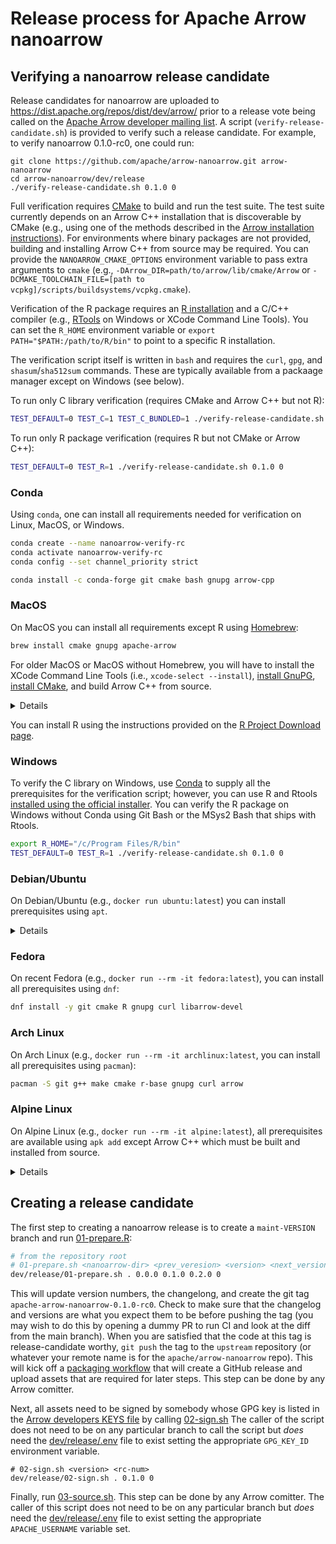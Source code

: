 <!---
  Licensed to the Apache Software Foundation (ASF) under one
  or more contributor license agreements.  See the NOTICE file
  distributed with this work for additional information
  regarding copyright ownership.  The ASF licenses this file
  to you under the Apache License, Version 2.0 (the
  "License"); you may not use this file except in compliance
  with the License.  You may obtain a copy of the License at

    http://www.apache.org/licenses/LICENSE-2.0

  Unless required by applicable law or agreed to in writing,
  software distributed under the License is distributed on an
  "AS IS" BASIS, WITHOUT WARRANTIES OR CONDITIONS OF ANY
  KIND, either express or implied.  See the License for the
  specific language governing permissions and limitations
  under the License.
-->

# Release process for Apache Arrow nanoarrow

## Verifying a nanoarrow release candidate

Release candidates for nanoarrow are uploaded to https://dist.apache.org/repos/dist/dev/arrow/
prior to a release vote being called on the
[Apache Arrow developer mailing list](https://lists.apache.org/list.html?dev@arrow.apache.org).
A script (`verify-release-candidate.sh`) is provided to verify such a release candidate.
For example, to verify nanoarrow 0.1.0-rc0, one could run:

```
git clone https://github.com/apache/arrow-nanoarrow.git arrow-nanoarrow
cd arrow-nanoarrow/dev/release
./verify-release-candidate.sh 0.1.0 0
```

Full verification requires [CMake](https://cmake.org/download/) to build and run the test
suite. The test suite currently depends on an Arrow C++ installation that is discoverable
by CMake (e.g., using one of the methods described in the
[Arrow installation instructions](https://arrow.apache.org/install/)). For environments
where binary packages are not provided, building and installing Arrow C++ from source
may be required. You can provide the `NANOARROW_CMAKE_OPTIONS` environment variable to
pass extra arguments to `cmake` (e.g., `-DArrow_DIR=path/to/arrow/lib/cmake/Arrow` or
`-DCMAKE_TOOLCHAIN_FILE=[path to vcpkg]/scripts/buildsystems/vcpkg.cmake`).

Verification of the R package requires an
[R installation](https://cloud.r-project.org/) and a C/C++ compiler (e.g.,
[RTools](https://cloud.r-project.org/bin/windows/Rtools/) on Windows or XCode Command
Line Tools). You can set the `R_HOME` environment variable or
`export PATH="$PATH:/path/to/R/bin"` to point to a specific R installation.

The verification script itself is written in `bash` and requires the `curl`, `gpg`, and
`shasum`/`sha512sum` commands. These are typically available from a packaage
manager except on Windows (see below).

To run only C library verification (requires CMake and Arrow C++ but not R):

```bash
TEST_DEFAULT=0 TEST_C=1 TEST_C_BUNDLED=1 ./verify-release-candidate.sh 0.1.0 0
```

To run only R package verification (requires R but not CMake or Arrow C++):

```bash
TEST_DEFAULT=0 TEST_R=1 ./verify-release-candidate.sh 0.1.0 0
```

### Conda

Using `conda`, one can install all requirements needed for verification on Linux,
MacOS, or Windows.

```bash
conda create --name nanoarrow-verify-rc
conda activate nanoarrow-verify-rc
conda config --set channel_priority strict

conda install -c conda-forge git cmake bash gnupg arrow-cpp
```

### MacOS

On MacOS you can install all requirements except R using [Homebrew](https://brew.sh):

```bash
brew install cmake gnupg apache-arrow
```

For older MacOS or MacOS without Homebrew, you will have to install the XCode
Command Line Tools (i.e., `xcode-select --install`),
[install GnuPG](https://gnupg.org/download/),
[install CMake](https://cmake.org/download/), and build Arrow C++ from source.

<details>

```bash
# Download + build Arrow C++
curl https://dlcdn.apache.org/arrow/arrow-11.0.0/apache-arrow-11.0.0.tar.gz | \
  tar -zxf -
mkdir arrow-build && cd arrow-build
cmake ../apache-arrow-11.0.0/cpp \
    -DARROW_JEMALLOC=OFF -DARROW_SIMD_LEVEL=NONE \
    # Required for Arrow on old clang
    -DCMAKE_CXX_FLAGS="-D_LIBCPP_DISABLE_AVAILABILITY" \
    -DCMAKE_INSTALL_PREFIX=../arrow
cmake --build .
cmake --install . --prefix=../arrow
cd ..

# Pass location of install to the release verification script
export NANOARROW_CMAKE_OPTIONS="-DArrow_Dir=$(pwd)/arrow/lib/cmake/Arrow -DCMAKE_CXX_FLAGS=-D_LIBCPP_DISABLE_AVAILABILITY"
```

</details>

You can install R using the instructions provided on the
[R Project Download page](https://cloud.r-project.org/bin/macosx/).

### Windows

To verify the C library on Windows, use [Conda](#conda) to supply all the prerequisites
for the verification script; however, you can use R and Rtools
[installed using the official installer](https://cloud.r-project.org/bin/windows/).
You can verify the R package on Windows without Conda
using Git Bash or the MSys2 Bash that ships with Rtools.

```bash
export R_HOME="/c/Program Files/R/bin"
TEST_DEFAULT=0 TEST_R=1 ./verify-release-candidate.sh 0.1.0 0
```

### Debian/Ubuntu

On Debian/Ubuntu (e.g., `docker run ubuntu:latest`) you can install prerequisites using `apt`.

<details>

```bash
apt update
sudo apt install -y git cmake r-base gnupg curl

# For Arrow C++
apt install -y -V ca-certificates lsb-release wget
wget https://apache.jfrog.io/artifactory/arrow/$(lsb_release --id --short | tr 'A-Z' 'a-z')/apache-arrow-apt-source-latest-$(lsb_release --codename --short).deb
sudo apt install -y -V ./apache-arrow-apt-source-latest-$(lsb_release --codename --short).deb
sudo apt update
sudo apt install -y -V libarrow-dev
```

</details>

### Fedora

On recent Fedora (e.g., `docker run --rm -it fedora:latest`), you can install all prerequisites
using `dnf`:

```bash
dnf install -y git cmake R gnupg curl libarrow-devel
```

### Arch Linux

On Arch Linux (e.g., `docker run --rm -it archlinux:latest`, you can install all prerequisites
using `pacman`):

```bash
pacman -S git g++ make cmake r-base gnupg curl arrow
```

### Alpine Linux

On Alpine Linux (e.g., `docker run --rm -it alpine:latest`), all prerequisites are available
using `apk add` except Arrow C++ which must be built and installed from source.

<details>

```bash
apk add bash linux-headers git cmake R-dev g++ gnupg curl

# Build Arrow C++ from source
curl https://dlcdn.apache.org/arrow/arrow-11.0.0/apache-arrow-11.0.0.tar.gz | \
  tar -zxf -
mkdir arrow-build && cd arrow-build
cmake ../apache-arrow-11.0.0/cpp \
    -DARROW_JEMALLOC=OFF -DARROW_SIMD_LEVEL=NONE -DCMAKE_INSTALL_PREFIX=../arrow
cmake --build .
cmake --install . --prefix=../arrow
cd ..

# Pass location of Arrow to the build script
export NANOARROW_CMAKE_OPTIONS="-DArrow_Dir=$(pwd)/arrow/lib/cmake/Arrow"
```

</details>

## Creating a release candidate

The first step to creating a nanoarrow release is to create a `maint-VERSION` branch
and run
[01-prepare.R](https://github.com/apache/arrow-nanoarrow/blob/main/dev/release/01-prepare.sh):

```bash
# from the repository root
# 01-prepare.sh <nanoarrow-dir> <prev_veresion> <version> <next_version> <rc-num>
dev/release/01-prepare.sh . 0.0.0 0.1.0 0.2.0 0
```

This will update version numbers, the changelong, and create the git tag
`apache-arrow-nanoarrow-0.1.0-rc0`. Check to make sure that the changelog
and versions are what you expect them to be before pushing the tag (you
may wish to do this by opening a dummy PR to run CI and look at the diff
from the main branch). When you are satisfied that the code at this tag
is release-candidate worthy, `git push` the tag to the `upstream` repository
(or whatever your remote name is for the `apache/arrow-nanoarrow` repo).
This will kick off a
[packaging workflow](https://github.com/apache/arrow-nanoarrow/blob/main/.github/workflows/packaging.yaml)
that will create a GitHub release and upload assets that are required for
later steps. This step can be done by any Arrow comitter.

Next, all assets need to be signed by somebody whose GPG key is listed in the
[Arrow developers KEYS file](https://dist.apache.org/repos/dist/dev/arrow/KEYS)
by calling
[02-sign.sh](https://github.com/apache/arrow-nanoarrow/blob/main/dev/release/02-sign.sh)
The caller of the script does not need to be on any particular branch to call
the script but *does* need the
[dev/release/.env](https://github.com/apache/arrow-nanoarrow/blob/main/dev/release/.env.example)
file to exist setting the appropriate `GPG_KEY_ID` environment variable.

```
# 02-sign.sh <version> <rc-num>
dev/release/02-sign.sh . 0.1.0 0
```

Finally, run
[03-source.sh](https://github.com/apache/arrow-nanoarrow/blob/main/dev/release/03-source.sh).
This step can be done by any Arrow comitter. The caller of this script does not need to
be on any particular branch but *does* need the
[dev/release/.env](https://github.com/apache/arrow-nanoarrow/blob/main/dev/release/.env.example)
file to exist setting the appropriate `APACHE_USERNAME` variable set.
